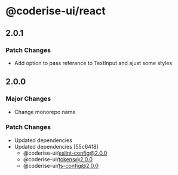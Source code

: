 # @coderise-ui/react

## 2.0.1

### Patch Changes

- Add option to pass referance to TextInput and ajust some styles

## 2.0.0

### Major Changes

- Change monorepo name

### Patch Changes

- Updated dependencies
- Updated dependencies [55c64f8]
  - @coderise-ui/eslint-config@2.0.0
  - @coderise-ui/tokens@2.0.0
  - @coderise-ui/ts-config@2.0.0
